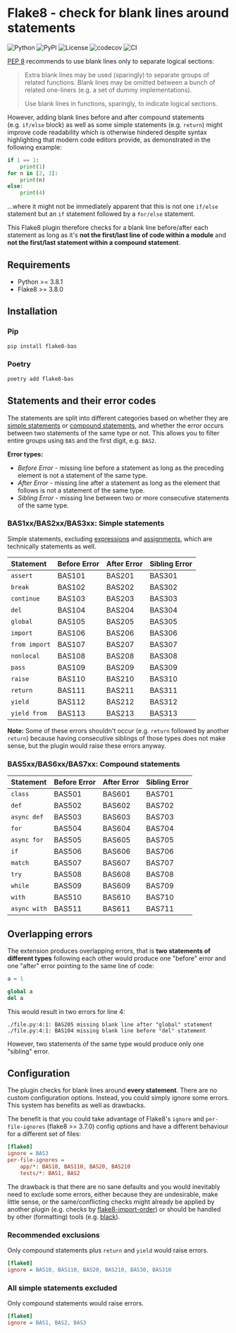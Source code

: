 # Flake8 - check for blank lines around statements

![Python](https://img.shields.io/badge/Python-3.8+-blue?logo=python&logoColor=white)
![PyPI](https://img.shields.io/pypi/v/flake8-bas.svg?label=PyPI&logo=PyPI&logoColor=white)
![License](https://img.shields.io/badge/License-MIT-blue?logo=opensourceinitiative&logoColor=white)
![codecov](https://codecov.io/gh/ts-mk/flake8-bas/branch/master/graph/badge.svg?token=PI2I083V09)
![CI](https://github.com/ts-mk/flake8-bas/actions/workflows/tests.yml/badge.svg)

[PEP 8](https://peps.python.org/pep-0008/) recommends to use blank lines only to separate logical sections:

> Extra blank lines may be used (sparingly) to separate groups of related functions. Blank lines may be omitted between
> a bunch of related one-liners (e.g. a set of dummy implementations).
>
> Use blank lines in functions, sparingly, to indicate logical sections.

However, adding blank lines before and after compound statements (e.g. `if/else` block) as well as some simple
statements (e.g. `return`) might improve code readability which is otherwise hindered despite syntax highlighting
that modern code editors provide, as demonstrated in the following example:

```python
if 1 == 1:
    print(1)
for n in [2, 3]:
    print(n)
else:
    print(4)
```

...where it might not be immediately apparent that this is not one `if/else` statement but an `if` statement followed by
a `for/else` statement.

This Flake8 plugin therefore checks for a blank line before/after each statement as long as it's **not the first/last
line of code within a module** and **not the first/last statement within a compound statement**.


## Requirements

* Python >= 3.8.1
* Flake8 >= 3.8.0


## Installation

### Pip

```bash
pip install flake8-bas
```

### Poetry

```bash
poetry add flake8-bas
```


## Statements and their error codes

The statements are split into different categories based on whether they are
[simple statements](https://docs.python.org/3.11/reference/simple_stmts.html) or
[compound statements](https://docs.python.org/3.11/reference/compound_stmts.html), and whether the error occurs between
two statements of the same type or not. This allows you to filter entire groups using `BAS` and the first digit,
e.g. `BAS2`.

**Error types:**

* *Before Error* - missing line before a statement as long as the preceding element is not a statement of the same type.
* *After Error* - missing line after a statement as long as the element that follows is not a statement of the same
                  type.
* *Sibling Error* - missing line between two or more consecutive statements of the same type.

### BAS1xx/BAS2xx/BAS3xx: Simple statements

Simple statements, excluding
[expressions](https://docs.python.org/3.11/reference/simple_stmts.html#expression-statements) and
[assignments](https://docs.python.org/3.11/reference/simple_stmts.html#assignment-statements), which are technically
statements as well.

| Statement         | Before Error | After Error | Sibling Error |
|:------------------|:-------------|:------------|:--------------|
| `assert`          | BAS101       | BAS201      | BAS301        |
| `break`           | BAS102       | BAS202      | BAS302        |
| `continue`        | BAS103       | BAS203      | BAS303        |
| `del`             | BAS104       | BAS204      | BAS304        |
| `global`          | BAS105       | BAS205      | BAS305        |
| `import`          | BAS106       | BAS206      | BAS306        |
| `from import`     | BAS107       | BAS207      | BAS307        |
| `nonlocal`        | BAS108       | BAS208      | BAS308        |
| `pass`            | BAS109       | BAS209      | BAS309        |
| `raise`           | BAS110       | BAS210      | BAS310        |
| `return`          | BAS111       | BAS211      | BAS311        |
| `yield`           | BAS112       | BAS212      | BAS312        |
| `yield from`      | BAS113       | BAS213      | BAS313        |

**Note:** Some of these errors shouldn't occur (e.g. `return` followed by another `return`) because having
consecutive siblings of those types does not make sense, but the plugin would raise these errors anyway.

### BAS5xx/BAS6xx/BAS7xx: Compound statements

| Statement    | Before Error | After Error | Sibling Error |
|:-------------|:-------------|:------------|:--------------|
| `class`      | BAS501       | BAS601      | BAS701        |
| `def`        | BAS502       | BAS602      | BAS702        |
| `async def`  | BAS503       | BAS603      | BAS703        |
| `for`        | BAS504       | BAS604      | BAS704        |
| `async for`  | BAS505       | BAS605      | BAS705        |
| `if`         | BAS506       | BAS606      | BAS706        |
| `match`      | BAS507       | BAS607      | BAS707        |
| `try`        | BAS508       | BAS608      | BAS708        |
| `while`      | BAS509       | BAS609      | BAS709        |
| `with`       | BAS510       | BAS610      | BAS710        |
| `async with` | BAS511       | BAS611      | BAS711        |


## Overlapping errors

The extension produces overlapping errors, that is **two statements of different types** following each other would
produce one "before" error and one "after" error pointing to the same line of code:

```python
a = 1

global a
del a
```

This would result in two errors for line 4:

```text
./file.py:4:1: BAS205 missing blank line after "global" statement
./file.py:4:1: BAS104 missing blank line before "del" statement
```

However, two statements of the same type would produce only one "sibling" error.

## Configuration

The plugin checks for blank lines around **every statement**. There are no custom configuration options. Instead, you
could simply ignore some errors. This system has benefits as well as drawbacks.

The benefit is that you could take advantage of Flake8's `ignore` and `per-file-ignores` (flake8 >= 3.7.0) config
options and have a different behaviour for a different set of files:

```ini
[flake8]
ignore = BAS3
per-file-ignores =
    app/*: BAS10, BAS110, BAS20, BAS210
    tests/*: BAS1, BAS2
```

The drawback is that there are no sane defaults and you would inevitably need to exclude some errors, either because
they are undesirable, make little sense, or the same/conflicting checks might already be applied by another plugin
(e.g. checks by [flake8-import-order](https://github.com/PyCQA/flake8-import-order)) or should be handled by other
(formatting) tools (e.g. [black](https://github.com/psf/black)).

### Recommended exclusions

Only compound statements plus `return` and `yield` would raise errors.

```ini
[flake8]
ignore = BAS10, BAS110, BAS20, BAS210, BAS30, BAS310
```

### All simple statements excluded

Only compound statements would raise errors.

```ini
[flake8]
ignore = BAS1, BAS2, BAS3
```
